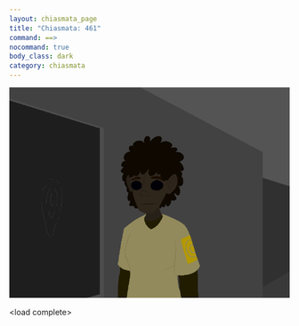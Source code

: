 ```yaml
---
layout: chiasmata_page
title: "Chiasmata: 461"
command: ==>
nocommand: true
body_class: dark
category: chiasmata
---
```


![461](/chiasmata/images/narrative/459.gif)

<div class="Computer">
&lt;load complete&gt;
</div>
<br>